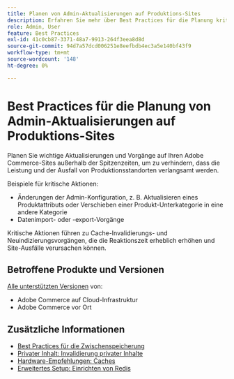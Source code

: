 ```yaml
---
title: Planen von Admin-Aktualisierungen auf Produktions-Sites
description: Erfahren Sie mehr über Best Practices für die Planung kritischer Aktualisierungen an Adobe Commerce, um zu verhindern, dass die Leistung verlangsamt wird und Ausfälle auftreten.
role: Admin, User
feature: Best Practices
exl-id: 41c0cb87-3371-48a7-9913-264f3eea8d8d
source-git-commit: 94d7a57dcd006251e8eefbdb4ec3a5e140bf43f9
workflow-type: tm+mt
source-wordcount: '148'
ht-degree: 0%

---
```


# Best Practices für die Planung von Admin-Aktualisierungen auf Produktions-Sites

Planen Sie wichtige Aktualisierungen und Vorgänge auf Ihren Adobe Commerce-Sites außerhalb der Spitzenzeiten, um zu verhindern, dass die Leistung und der Ausfall von Produktionsstandorten verlangsamt werden.

Beispiele für kritische Aktionen:

- Änderungen der Admin-Konfiguration, z. B. Aktualisieren eines Produktattributs oder Verschieben einer Produkt-Unterkategorie in eine andere Kategorie
- Datenimport- oder -export-Vorgänge

Kritische Aktionen führen zu Cache-Invalidierungs- und Neuindizierungsvorgängen, die die Reaktionszeit erheblich erhöhen und Site-Ausfälle verursachen können.

## Betroffene Produkte und Versionen

[Alle unterstützten Versionen](../../../release/versions.md) von:

- Adobe Commerce auf Cloud-Infrastruktur
- Adobe Commerce vor Ort

## Zusätzliche Informationen

- [Best Practices für die Zwischenspeicherung](https://docs.magento.com/user-guide/system/cache-management.html#best-practices-for-caching)
- [Privater Inhalt: Invalidierung privater Inhalte](https://developer.adobe.com/commerce/php/development/cache/page/private-content/#invalidate-private-content)
- [Hardware-Empfehlungen: Caches](../../../performance/hardware.md#caches)
- [Erweitertes Setup: Einrichten von Redis](../../../performance/advanced-setup.md#set-up-redis)
